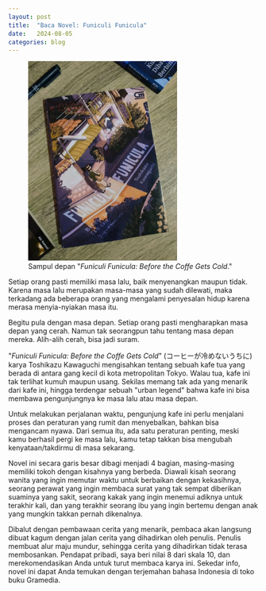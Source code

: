 ```yaml
---
layout: post
title:  "Baca Novel: Funiculi Funicula"
date:   2024-08-05
categories: blog
---
```

<figure>
<img src="/media/FB_IMG_17381234122726294.jpg" width="300" alt="buku"/>
 <figcaption>Sampul depan "<i>Funiculi Funicula: Before the Coffe Gets Cold</i>."</figcaption>
</figure>

Setiap orang pasti memiliki masa lalu, baik menyenangkan maupun tidak. Karena masa lalu merupakan masa-masa yang sudah dilewati, maka terkadang ada beberapa orang yang mengalami penyesalan hidup karena merasa menyia-nyiakan masa itu.

Begitu pula dengan masa depan. Setiap orang pasti mengharapkan masa depan yang cerah. Namun tak seorangpun tahu tentang masa depan mereka. Alih-alih cerah, bisa jadi suram.

"<i>Funiculi Funicula: Before the Coffe Gets Cold</i>" (コーヒーが冷めないうちに) karya Toshikazu Kawaguchi mengisahkan tentang sebuah kafe tua yang berada di antara gang kecil di kota metropolitan Tokyo. Walau tua, kafe ini tak terlihat kumuh maupun usang. Sekilas memang tak ada yang menarik dari kafe ini, hingga terdengar sebuah "urban legend" bahwa kafe ini bisa membawa pengunjungnya ke masa lalu atau masa depan.

Untuk melakukan perjalanan waktu, pengunjung kafe ini perlu menjalani proses dan peraturan yang rumit dan menyebalkan, bahkan bisa mengancam nyawa. Dari semua itu, ada satu peraturan penting, meski kamu berhasil pergi ke masa lalu, kamu tetap takkan bisa mengubah kenyataan/takdirmu di masa sekarang.

Novel ini secara garis besar dibagi menjadi 4 bagian, masing-masing memiliki tokoh dengan kisahnya yang berbeda. Diawali kisah seorang wanita yang ingin memutar waktu untuk berbaikan dengan kekasihnya, seorang perawat yang ingin membaca surat yang tak sempat diberikan suaminya yang sakit, seorang kakak yang ingin menemui adiknya untuk terakhir kali, dan yang terakhir seorang ibu yang ingin bertemu dengan anak yang mungkin takkan pernah dikenalnya.

Dibalut dengan pembawaan cerita yang menarik, pembaca akan langsung dibuat kagum dengan jalan cerita yang dihadirkan oleh penulis. Penulis membuat alur maju mundur, sehingga cerita yang dihadirkan tidak terasa membosankan. Pendapat pribadi, saya beri nilai 8 dari skala 10, dan merekomendasikan Anda untuk turut membaca karya ini. Sekedar info, novel ini dapat Anda temukan dengan terjemahan bahasa Indonesia di toko buku Gramedia.

